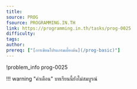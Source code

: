 ```yaml
---
title: 
source: PROG
fsource: PROGRAMMING.IN.TH
link: https://programming.in.th/tasks/prog-0025
difficulty: 
tags: 
author: 
prereq: ["[การเขียนโปรแกรมเบื้องต้น](/prog-basic)"]
---
```


!problem_info prog-0025

!!! warning "คำเตือน"
    บทเรียนนี้ยังไม่สมบูรณ์